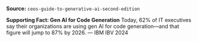 **Source:** `ceos-guide-to-generative-ai-second-edition`

**Supporting Fact: Gen AI for Code Generation**
Today, 62% of IT executives say their organizations are using gen AI for code generation—and that figure will jump to 87% by 2026. — IBM IBV 2024
